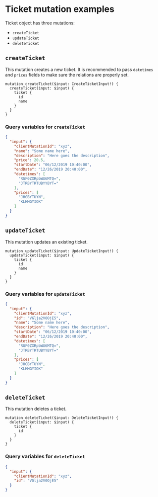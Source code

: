 # Ticket mutation examples

Ticket object has three mutations:

- `createTicket`
- `updateTicket`
- `deleteTicket`

## `createTicket`

This mutation creates a new ticket. It is recommended to pass `datetimes` and `prices` fields to make sure the relations are properly set.

```gql
mutation createTicket($input: CreateTicketInput!) {
  createTicket(input: $input) {
    ticket {
      id
      name
    }
  }
}
```

### Query variables for `createTicket`

```json
{
  "input": {
    "clientMutationId": "xyz",
    "name": "Some name here",
    "description": "Here goes the description",
    "price": 20.5,
    "startDate": "06/12/2019 10:40:00",
    "endDate": "12/26/2019 20:40:00",
    "datetimes": [
      "RGF0ZXRpbWU6MTQ=",
      "JTRBYTRTUBYYBYT="
    ],
    "prices": [
      "JHGBYTUYN",
      "KLHMGYIOK"
    ]
  }
}
```

## `updateTicket`

This mutation updates an existing ticket.

```gql
mutation updateTicket($input: UpdateTicketInput!) {
  updateTicket(input: $input) {
    ticket {
      id
      name
    }
  }
}
```

### Query variables for `updateTicket`

```json
{
  "input": {
    "clientMutationId": "xyz",
    "id": "VGlja2V0OjE5",
    "name": "Some name here",
    "description": "Here goes the description",
    "startDate": "06/12/2019 10:40:00",
    "endDate": "12/26/2019 20:40:00",
    "datetimes": [
      "RGF0ZXRpbWU6MTQ=",
      "JTRBYTRTUBYYBYT="
    ],
    "prices": [
      "JHGBYTUYN",
      "KLHMGYIOK"
    ]
  }
}
```

## `deleteTicket`

This mutation deletes a ticket.

```gql
mutation deleteTicket($input: DeleteTicketInput!) {
  deleteTicket(input: $input) {
    ticket {
      id
    }
  }
}
```

### Query variables for `deleteTicket`

```json
{
  "input": {
    "clientMutationId": "xyz",
    "id": "VGlja2V0OjE5"
  }
}
```
